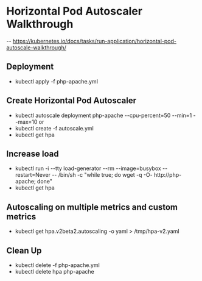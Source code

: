 

# Horizontal Pod Autoscaler Walkthrough
-- https://kubernetes.io/docs/tasks/run-application/horizontal-pod-autoscale-walkthrough/

## Deployment
* kubectl apply -f php-apache.yml

## Create Horizontal Pod Autoscaler 
* kubectl autoscale deployment php-apache --cpu-percent=50 --min=1 --max=10
or 
* kubectl create -f autoscale.yml
* kubectl get hpa

## Increase load 
* kubectl run -i --tty load-generator --rm --image=busybox --restart=Never -- /bin/sh -c "while true; do wget -q -O- http://php-apache; done"
* kubectl get hpa

## Autoscaling on multiple metrics and custom metrics
* kubectl get hpa.v2beta2.autoscaling -o yaml > /tmp/hpa-v2.yaml

## Clean Up
* kubectl delete -f php-apache.yml
* kubectl delete hpa php-apache


